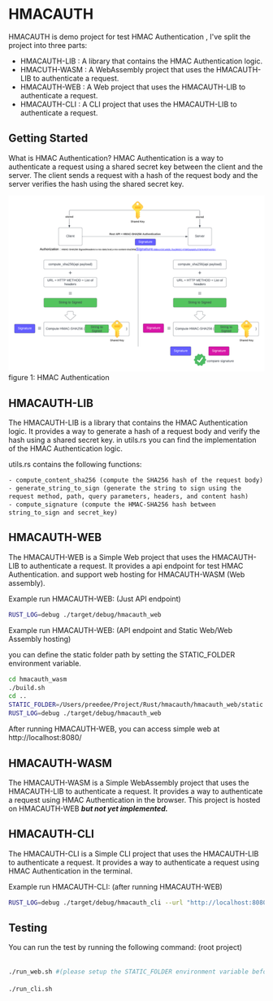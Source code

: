 # HMACAUTH

HMACAUTH is demo project for test HMAC Authentication , I've split the project into three parts:

- HMACAUTH-LIB : A library that contains the HMAC Authentication logic.
- HMACUTH-WASM : A WebAssembly project that uses the HMACAUTH-LIB to authenticate a request.
- HMACAUTH-WEB : A Web project that uses the HMACAUTH-LIB to authenticate a request.
- HMACAUTH-CLI : A CLI project that uses the HMACAUTH-LIB to authenticate a request.


## Getting Started
What is HMAC Authentication? HMAC Authentication is a way to authenticate a request using a shared secret key between the client and the server. The client sends a request with a hash of the request body and the server verifies the hash using the shared secret key.

![img1.png](img%2Fimg1.png)
figure 1: HMAC Authentication

## HMACAUTH-LIB

The HMACAUTH-LIB is a library that contains the HMAC Authentication logic. It provides a way to generate a hash of a request body and verify the hash using a shared secret key.
in utils.rs you can find the implementation of the HMAC Authentication logic.

utils.rs contains the following functions:
```
- compute_content_sha256 (compute the SHA256 hash of the request body)
- generate_string_to_sign (generate the string to sign using the request method, path, query parameters, headers, and content hash)
- compute_signature (compute the HMAC-SHA256 hash between string_to_sign and secret_key)
```

## HMACAUTH-WEB

The HMACAUTH-WEB is a Simple Web project that uses the HMACAUTH-LIB to authenticate a request. It provides a api endpoint for test HMAC Authentication. and support web hosting for HMACAUTH-WASM (Web assembly).

Example run HMACAUTH-WEB: (Just API endpoint)
```bash
RUST_LOG=debug ./target/debug/hmacauth_web
```
Example run HMACAUTH-WEB: (API endpoint and Static Web/Web Assembly hosting)

you can define the static folder path by setting the STATIC_FOLDER environment variable.

```bash
cd hmacauth_wasm
./build.sh
cd ..
STATIC_FOLDER=/Users/preedee/Project/Rust/hmacauth/hmacauth_web/static \ 
RUST_LOG=debug ./target/debug/hmacauth_web
```

After running HMACAUTH-WEB, you can access simple web at http://localhost:8080/


## HMACAUTH-WASM

The HMACAUTH-WASM is a Simple WebAssembly project that uses the HMACAUTH-LIB to authenticate a request. It provides a way to authenticate a request using HMAC Authentication in the browser. This project is hosted on HMACAUTH-WEB **_but not yet implemented._** 

## HMACAUTH-CLI
The HMACAUTH-CLI is a Simple CLI project that uses the HMACAUTH-LIB to authenticate a request. It provides a way to authenticate a request using HMAC Authentication in the terminal.

Example run HMACAUTH-CLI: (after running HMACAUTH-WEB)
```bash
RUST_LOG=debug ./target/debug/hmacauth_cli --url "http://localhost:8080/apis/v1/payload" --request-id "request_id_123456" --message "Hello World" --access-key "IbNSH3Lc5ffMHo/wnQuiOD4C0mx5FqDmVMQaAMKFgaQ="
```

## Testing
You can run the test by running the following command: (root project)
```bash

./run_web.sh #(please setup the STATIC_FOLDER environment variable before running this command)

./run_cli.sh
```